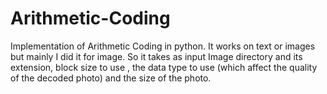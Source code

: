 # Arithmetic-Coding
Implementation of Arithmetic Coding in python.
It works on text or images but mainly I did it for image.
So it takes as input Image directory and its extension, block size to use , the data type to use (which affect the quality of the decoded photo) and the size of the photo.
